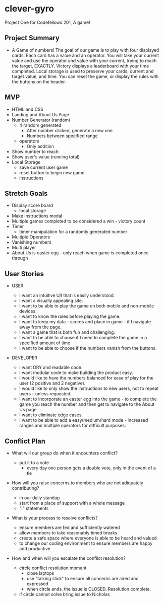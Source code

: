 # clever-gyro
Project One for Codefellows 201, A game!

## Project Summary
* A Game of numbers!  The goal of our game is to play with four displayed cards.  Each card has a value and an operator.  You will take your current value and use the operator and value with your current, trying to reach the target, EXACTLY.  Victory displays a leaderboard with your time completed.  Local storage is used to preserve your cards, current and target value, and time.  You can reset the game, or display the rules with the buttons on the header.

## MVP
* HTML and CSS
* Landing and About Us Page
* Number Generator (random)
  * 4 random generated
    * After number clicked, generate a new one
    * Numbers between specified range
  * operators
    * Only addition
* Show number to reach
* Show user's value (running total)
* Local Storage
  * save current user game
  * reset button to begin new game
  * instructions

## Stretch Goals
* Display score board
  * local storage
* Make instructions modal
* Multiple games completed to be considered a win - victory count
* Timer
  * timer manipulation for a randomly generated number
* Multiple Operators
* Vanishing numbers
* Multi player
* About Us is easter egg - only reach when game is completed once through

## User Stories
* USER
  * I want an intuitive U/I that is easily understood.
  * I want a visually appealing site.
  * I want to be able to play the game on both mobile and non-mobile devices.
  * I want to know the rules before playing the game.
  * I want to keep my data - scores and place in game - if I navigate away from the page.
  * I want a game that is both fun and challenging.
  * I want to be able to choose if I need to complete the game in a specified amount of time
  * I want to be able to choose if the numbers vanish from the buttons.

* DEVELOPER
  * I want DRY and readable code.
  * I want modular code to make building the product easy.
  * I would like to have the numbers balanced for ease of play for the user (2 positive and 2 negative).
  * I would like to only show the instructions to new users, not to repeat users - unless requested.
  * I want to incorporate an easter egg into the game - to complete the game you reach the number and then get to navigate to the About Us page
  * I want to eliminate edge cases.
  * I want to be able to add a easy/medium/hard mode - increased ranges and multiple operators for difficult purposes.
  
## Conflict Plan
* What will our group do when it encounters conflict?
  * put it to a vote
    * every day one person gets a double vote, only in the event of a tie

* How will you raise concerns to members who are not adiquately contributing?
  * in our daily standup
  * start from a place of support with a whole message
  * "I" statements

* What is your process to resolve conflicts?
  * ensure members are fed and sufficiently watered
  * allow members to take reasonably timed breaks
  * create a safe space where everyone is able to be heard and valued
  * to change our coding environment to ensure members are happy and productive

* How and when will you escalate the conflict resolution?
  * circle conflict resolution moment
    * close laptops
    * use "talking stick" to ensure all concerns are aired and expressed
    * when circle ends, the issue is CLOSED. Resolution complete.
  * if circle cannot solve bring issue to Nicholas
